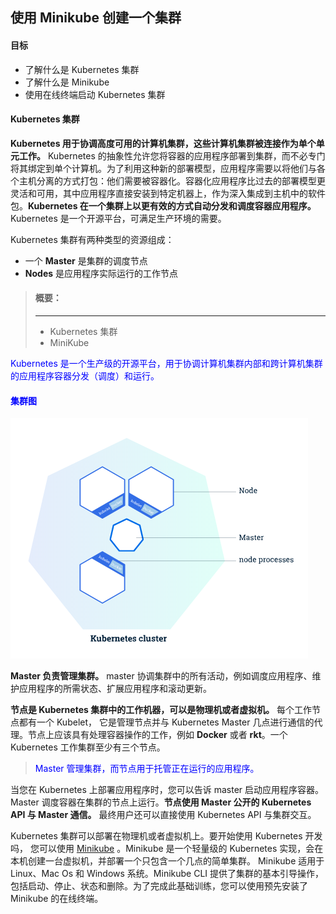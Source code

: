 ## 使用 Minikube 创建一个集群

#### 目标

* 了解什么是 Kubernetes 集群
* 了解什么是 Minikube
* 使用在线终端启动 Kubernetes 集群

#### Kubernetes 集群

**Kubernetes 用于协调高度可用的计算机集群，这些计算机集群被连接作为单个单元工作。** Kubernetes 的抽象性允许您将容器的应用程序部署到集群，而不必专门将其绑定到单个计算机。为了利用这种新的部署模型，应用程序需要以将他们与各个主机分离的方式打包：他们需要被容器化。容器化应用程序比过去的部署模型更灵活和可用，其中应用程序直接安装到特定机器上，作为深入集成到主机中的软件包。**Kubernetes 在一个集群上以更有效的方式自动分发和调度容器应用程序。** Kubernetes 是一个开源平台，可满足生产环境的需要。

Kubernetes 集群有两种类型的资源组成：

* 一个 **Master** 是集群的调度节点
* **Nodes** 是应用程序实际运行的工作节点

>#### 概要：
>
>---
>
>* Kubernetes 集群
>* MiniKube

<font color=blue>Kubernetes 是一个生产级的开源平台，用于协调计算机集群内部和跨计算机集群的应用程序容器分发（调度）和运行。</font>

#### <font color=blue>集群图</font>

![集群图](https://raw.githubusercontent.com/JokingLove/NoteBook/master/image/20190606145311.png)

**Master 负责管理集群。** master 协调集群中的所有活动，例如调度应用程序、维护应用程序的所需状态、扩展应用程序和滚动更新。

**节点是 Kubernetes 集群中的工作机器，可以是物理机或者虚拟机。** 每个工作节点都有一个 Kubelet， 它是管理节点并与 Kubernetes Master 几点进行通信的代理。节点上应该具有处理容器操作的工作，例如 **Docker** 或者 **rkt**。一个 Kubernetes 工作集群至少有三个节点。

> <font color=blue>Master 管理集群，而节点用于托管正在运行的应用程序。</font>

当您在 Kubernetes 上部署应用程序时，您可以告诉 master 启动应用程序容器。 Master 调度容器在集群的节点上运行。**节点使用 Master 公开的 Kubernetes API 与 Master 通信。** 最终用户还可以直接使用 Kubernetes API 与集群交互。

Kubernetes 集群可以部署在物理机或者虚拟机上。要开始使用 Kubernetes 开发吗， 您可以使用 [Minikube](https://github.com/kubernetes/minikube) 。Minikube 是一个轻量级的 Kubernetes 实现，会在本机创建一台虚拟机，并部署一个只包含一个几点的简单集群。 Minikube 适用于 Linux、Mac Os 和 Windows 系统。Minikube CLI 提供了集群的基本引导操作，包括启动、停止、状态和删除。为了完成此基础训练，您可以使用预先安装了 Minikube 的在线终端。